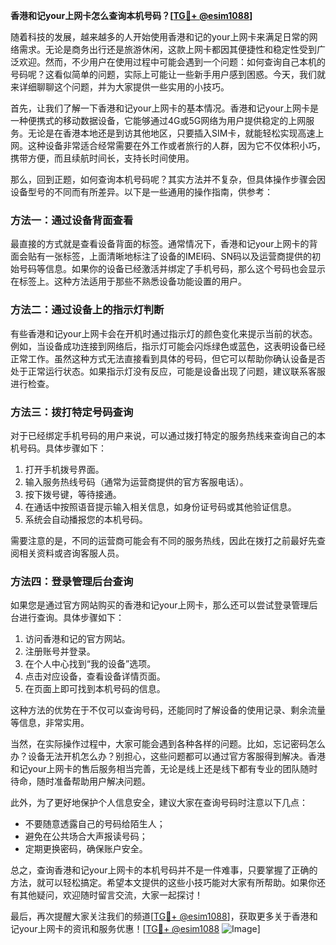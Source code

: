 **香港和记your上网卡怎么查询本机号码？[[TG💪+ @esim1088](https://t.me/s/esim1088)]**

随着科技的发展，越来越多的人开始使用香港和记的your上网卡来满足日常的网络需求。无论是商务出行还是旅游休闲，这款上网卡都因其便捷性和稳定性受到广泛欢迎。然而，不少用户在使用过程中可能会遇到一个问题：如何查询自己本机的号码呢？这看似简单的问题，实际上可能让一些新手用户感到困惑。今天，我们就来详细聊聊这个问题，并为大家提供一些实用的小技巧。

首先，让我们了解一下香港和记your上网卡的基本情况。香港和记your上网卡是一种便携式的移动数据设备，它能够通过4G或5G网络为用户提供稳定的上网服务。无论是在香港本地还是到访其他地区，只要插入SIM卡，就能轻松实现高速上网。这种设备非常适合经常需要在外工作或者旅行的人群，因为它不仅体积小巧，携带方便，而且续航时间长，支持长时间使用。

那么，回到正题，如何查询本机号码呢？其实方法并不复杂，但具体操作步骤会因设备型号的不同而有所差异。以下是一些通用的操作指南，供参考：

### 方法一：通过设备背面查看

最直接的方式就是查看设备背面的标签。通常情况下，香港和记your上网卡的背面会贴有一张标签，上面清晰地标注了设备的IMEI码、SN码以及运营商提供的初始号码等信息。如果你的设备已经激活并绑定了手机号码，那么这个号码也会显示在标签上。这种方法适用于那些不熟悉设备功能设置的用户。

### 方法二：通过设备上的指示灯判断

有些香港和记your上网卡会在开机时通过指示灯的颜色变化来提示当前的状态。例如，当设备成功连接到网络后，指示灯可能会闪烁绿色或蓝色，这表明设备已经正常工作。虽然这种方式无法直接看到具体的号码，但它可以帮助你确认设备是否处于正常运行状态。如果指示灯没有反应，可能是设备出现了问题，建议联系客服进行检查。

### 方法三：拨打特定号码查询

对于已经绑定手机号码的用户来说，可以通过拨打特定的服务热线来查询自己的本机号码。具体步骤如下：
1. 打开手机拨号界面。
2. 输入服务热线号码（通常为运营商提供的官方客服电话）。
3. 按下拨号键，等待接通。
4. 在通话中按照语音提示输入相关信息，如身份证号码或其他验证信息。
5. 系统会自动播报您的本机号码。

需要注意的是，不同的运营商可能会有不同的服务热线，因此在拨打之前最好先查阅相关资料或咨询客服人员。

### 方法四：登录管理后台查询

如果您是通过官方网站购买的香港和记your上网卡，那么还可以尝试登录管理后台进行查询。具体步骤如下：
1. 访问香港和记的官方网站。
2. 注册账号并登录。
3. 在个人中心找到“我的设备”选项。
4. 点击对应设备，查看设备详情页面。
5. 在页面上即可找到本机号码的信息。

这种方法的优势在于不仅可以查询号码，还能同时了解设备的使用记录、剩余流量等信息，非常实用。

当然，在实际操作过程中，大家可能会遇到各种各样的问题。比如，忘记密码怎么办？设备无法开机怎么办？别担心，这些问题都可以通过官方客服得到解决。香港和记your上网卡的售后服务相当完善，无论是线上还是线下都有专业的团队随时待命，随时准备帮助用户解决问题。

此外，为了更好地保护个人信息安全，建议大家在查询号码时注意以下几点：
- 不要随意透露自己的号码给陌生人；
- 避免在公共场合大声报读号码；
- 定期更换密码，确保账户安全。

总之，查询香港和记your上网卡的本机号码并不是一件难事，只要掌握了正确的方法，就可以轻松搞定。希望本文提供的这些小技巧能对大家有所帮助。如果你还有其他疑问，欢迎随时留言交流，大家一起探讨！

最后，再次提醒大家关注我们的频道[[TG💪+ @esim1088](https://t.me/s/esim1088)]，获取更多关于香港和记your上网卡的资讯和服务优惠！[[TG💪+ @esim1088](https://t.me/s/esim1088) ![Image](https://i.postimg.cc/4NQfJmqS/Snipaste-2025-05-13-00-14-12.png)]